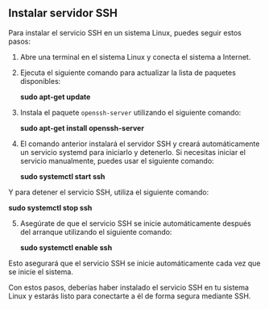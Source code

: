 ## Instalar servidor SSH

Para instalar el servicio SSH en un sistema Linux, puedes seguir estos pasos:

1. Abre una terminal en el sistema Linux y conecta el sistema a Internet.

2. Ejecuta el siguiente comando para actualizar la lista de paquetes disponibles: 

   **sudo apt-get update**


3. Instala el paquete `openssh-server` utilizando el siguiente comando:

    **sudo apt-get install openssh-server**


4. El comando anterior instalará el servidor SSH y creará automáticamente un servicio systemd para iniciarlo y detenerlo. Si necesitas iniciar el servicio manualmente, puedes usar el siguiente comando:

   **sudo systemctl start ssh**


Y para detener el servicio SSH, utiliza el siguiente comando:

   **sudo systemctl stop ssh**


5. Asegúrate de que el servicio SSH se inicie automáticamente después del arranque utilizando el siguiente comando:

   **sudo systemctl enable ssh**


Esto asegurará que el servicio SSH se inicie automáticamente cada vez que se inicie el sistema.

Con estos pasos, deberías haber instalado el servicio SSH en tu sistema Linux y estarás listo para conectarte a él de forma segura mediante SSH.


